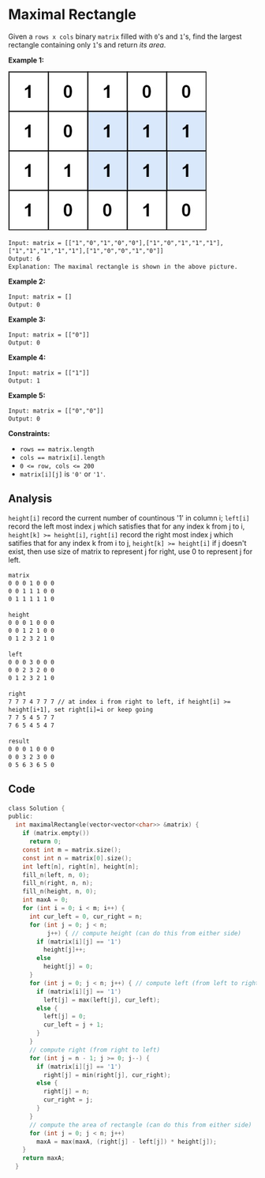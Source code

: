 # Maximal Rectangle

Given a `rows x cols` binary `matrix` filled with `0`'s and `1`'s, find the largest rectangle containing only `1`'s and return *its area*.

 

**Example 1:**

![img](resources/85.jpg)

```
Input: matrix = [["1","0","1","0","0"],["1","0","1","1","1"],["1","1","1","1","1"],["1","0","0","1","0"]]
Output: 6
Explanation: The maximal rectangle is shown in the above picture.
```

**Example 2:**

```
Input: matrix = []
Output: 0
```

**Example 3:**

```
Input: matrix = [["0"]]
Output: 0
```

**Example 4:**

```
Input: matrix = [["1"]]
Output: 1
```

**Example 5:**

```
Input: matrix = [["0","0"]]
Output: 0
```

 

**Constraints:**

- `rows == matrix.length`
- `cols == matrix[i].length`
- `0 <= row, cols <= 200`
- `matrix[i][j]` is `'0'` or `'1'`.

## Analysis

`height[i]` record the current number of countinous '1' in column i; `left[i]` record the left most index j which satisfies that for any index k from j to  i, `height[k] >= height[i]`, `right[i]` record the right most index j which satifies that for any index k from i to  j, `height[k] >= height[i]` if j doesn't exist, then use size of matrix to represent j for right, use 0 to represent j for left.

```
matrix
0 0 0 1 0 0 0
0 0 1 1 1 0 0
0 1 1 1 1 1 0

height
0 0 0 1 0 0 0
0 0 1 2 1 0 0
0 1 2 3 2 1 0

left
0 0 0 3 0 0 0
0 0 2 3 2 0 0
0 1 2 3 2 1 0

right
7 7 7 4 7 7 7 // at index i from right to left, if height[i] >= height[i+1], set right[i]=i or keep going
7 7 5 4 5 7 7
7 6 5 4 5 4 7

result
0 0 0 1 0 0 0
0 0 3 2 3 0 0
0 5 6 3 6 5 0
```

## Code

```c
class Solution {
public:
  int maximalRectangle(vector<vector<char>> &matrix) {
    if (matrix.empty())
      return 0;
    const int m = matrix.size();
    const int n = matrix[0].size();
    int left[n], right[n], height[n];
    fill_n(left, n, 0);
    fill_n(right, n, n);
    fill_n(height, n, 0);
    int maxA = 0;
    for (int i = 0; i < m; i++) {
      int cur_left = 0, cur_right = n;
      for (int j = 0; j < n;
           j++) { // compute height (can do this from either side)
        if (matrix[i][j] == '1')
          height[j]++;
        else
          height[j] = 0;
      }
      for (int j = 0; j < n; j++) { // compute left (from left to right)
        if (matrix[i][j] == '1')
          left[j] = max(left[j], cur_left);
        else {
          left[j] = 0;
          cur_left = j + 1;
        }
      }
      // compute right (from right to left)
      for (int j = n - 1; j >= 0; j--) {
        if (matrix[i][j] == '1')
          right[j] = min(right[j], cur_right);
        else {
          right[j] = n;
          cur_right = j;
        }
      }
      // compute the area of rectangle (can do this from either side)
      for (int j = 0; j < n; j++)
        maxA = max(maxA, (right[j] - left[j]) * height[j]);
    }
    return maxA;
  }
```